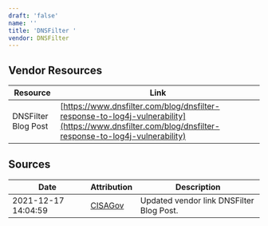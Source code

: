 ```yaml
---
draft: 'false'
name: ''
title: 'DNSFilter '
vendor: DNSFilter
---
```


## Vendor Resources
| Resource | Link |
| --- | --- |
| DNSFilter Blog Post | [https://www.dnsfilter.com/blog/dnsfilter-response-to-log4j-vulnerability](https://www.dnsfilter.com/blog/dnsfilter-response-to-log4j-vulnerability) |



## Sources
| Date | Attribution | Description |
| --- | --- | --- |
| 2021-12-17 14:04:59 | [CISAGov](https://raw.githubusercontent.com/cisagov/log4j-affected-db/develop/README.md) | Updated vendor link DNSFilter Blog Post.  |
